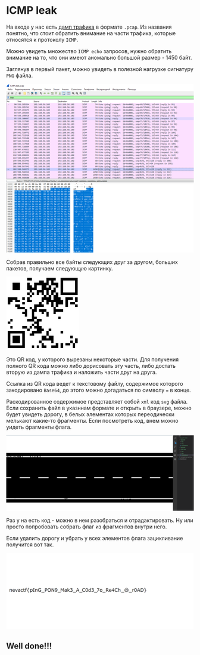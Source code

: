 # ICMP leak

На входе у нас есть [дамп трафика](/NevaCTF-2022/ICMP%20leak/files/ICMP_leak.pcap) в формате `.pcap`. Из названия понятно, что стоит обратить внимание на части трафика, которые относятся к протоколу `ICMP`.

Можно увидеть множество `ICMP echo` запросов, нужно обратить внимание на то, что они имеют аномально большой размер - 1450 байт.

Заглянув в первый пакет, можно увидеть в полезной нагрузке сигнатуру `PNG` файла.

![ICMP in pcap](/NevaCTF-2022/ICMP%20leak/img/icmp.PNG)

Собрав правильно все байты следующих друг за другом, больших пакетов, получаем следующую картинку.

![Part 1](/NevaCTF-2022/ICMP%20leak/img/part1.PNG)

Это QR код, у которого вырезаны некоторые части. Для получения полного QR кода можно либо дорисовать эту часть, либо достать вторую из дампа трафика и наложить части друг на друга.

Ссылка из QR кода ведет к текстовому файлу, содержимое которого закодировано `Base64`, до этого можно догадаться по символу `=` в конце.

Раскодированное содержимое представляет собой `xml` код `svg` файла. Если сохранить файл в указннам формате и открыть в браузере, можно будет увидеть дорогу, в белых элементах которых переодически мелькают какие-то фрагменты. Если посмотреть код, внем можно уидеть фрагменты флага.

![ROAD](/NevaCTF-2022/ICMP%20leak/img/road.PNG)

Раз у на есть код - можно в нем разобраться и отрадактировать. Ну или просто попробовать собрать флаг из фрагментов внутри него.

Если удалить дорогу и убрать у всех элементов флага зацикливание получится вот так.

![ROAD](/NevaCTF-2022/ICMP%20leak/img/final.PNG)

## Well done!!!
